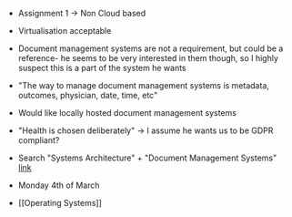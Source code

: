 * Assignment 1 -> Non Cloud based
* Virtualisation acceptable
* Document management systems are not a requirement, but could be a reference- he seems to be very interested in them though, so I highly suspect this is a part of the system he wants
* "The way to manage document management systems is metadata, outcomes, physician, date, time, etc"
* Would like locally hosted document management systems
* "Health is chosen deliberately" -> I assume he wants us to be GDPR compliant?
* Search "Systems Architecture" + "Document Management Systems" [link](https://www.google.com/search?q=systems+architecture+document+management+systems&rlz=1C1CHBF_en-GBIE972IE972&oq=systems+architecture+document+management+systems&gs_lcrp=EgZjaHJvbWUyBggAEEUYOTIHCAEQIRigAdIBCDcxODRqMGo3qAIAsAIA&sourceid=chrome&ie=UTF-8)
* Monday 4th of March

* [[Operating Systems]]